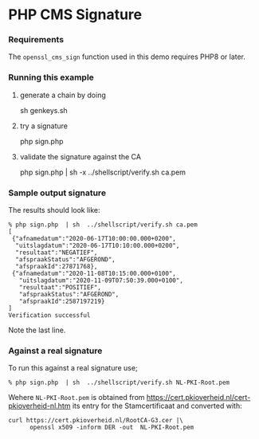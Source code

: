 # PHP CMS Signature

### Requirements
The `openssl_cms_sign` function used in this demo requires PHP8 or later.

### Running this example


1)	generate a chain by doing

     sh genkeys.sh

2)	try a signature

     php sign.php

3)	validate the signature against the CA

     php sign.php  | sh -x ../shellscript/verify.sh ca.pem

### Sample output signature

The results should look like:

```
% php sign.php  | sh  ../shellscript/verify.sh ca.pem 
[
 {"afnamedatum":"2020-06-17T10:00:00.000+0200",
  "uitslagdatum":"2020-06-17T10:10:00.000+0200",
  "resultaat":"NEGATIEF",
  "afspraakStatus":"AFGEROND",
  "afspraakId":27871768},
 {"afnamedatum":"2020-11-08T10:15:00.000+0100",
   "uitslagdatum":"2020-11-09T07:50:39.000+0100",
   "resultaat":"POSITIEF",
   "afspraakStatus":"AFGEROND",
   "afspraakId":2587197219}
]
Verification successful
```

Note the last line. 

### Against a real signature

To run this against a real signature use;

    % php sign.php  | sh  ../shellscript/verify.sh NL-PKI-Root.pem 
    
Wehere ```NL-PKI-Root.pem``` is obtained from https://cert.pkioverheid.nl/cert-pkioverheid-nl.htm its entry for the Stamcertificaat and converted with:

    curl https://cert.pkioverheid.nl/RootCA-G3.cer |\
          openssl x509 -inform DER -out  NL-PKI-Root.pem 

